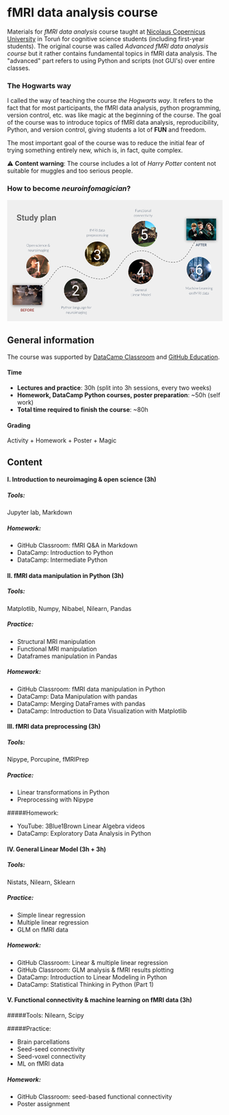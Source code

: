# fMRI data analysis course

Materials for *fMRI data analysis* course taught at [Nicolaus Copernicus University](https://www.umk.pl/en/) in Toruń
for cognitive science students (including first-year students). The original course was called 
*Advanced fMRI data analysis course* but it rather contains fundamental topics in fMRI 
data analysis. The "advanced" part refers to using Python and scripts (not GUI's) 
over entire classes.

### The Hogwarts way 
I called the way of teaching the course *the Hogwarts way*. It refers to the fact 
that for most participants, the fMRI data analysis, python programming, version control, etc. was like magic at the beginning of the course.
The goal of the course was to introduce topics of fMRI data analysis, reproducibility, 
Python, and version control, giving students a lot of **FUN**  and freedom. 
 

The most important goal of the course was to reduce the initial fear of trying something 
entirely new, which is, in fact, quite complex. 


:warning: **Content warning**:
The course includes a lot of *Harry Potter* content not suitable for muggles 
and too serious people.

### How to become *neuroinfomagician*?

![](images/fMRIDA_study_plan.png)


## General information

The course was supported by [DataCamp Classroom](datacamp.com/groups/education) and 
[GitHub Education](https://education.github.com/). 


#### Time
- **Lectures and practice**: 30h (split into 3h sessions, every two weeks)
- **Homework, DataCamp Python courses, poster preparation**: ~50h (self work)
- **Total time required to finish the course**: ~80h

#### Grading 
Activity + Homework + Poster + Magic



## Content

#### I. Introduction to neuroimaging & open science (3h)

##### Tools:
Jupyter lab, Markdown

##### Homework:
- GitHub Classroom: fMRI Q&A in Markdown
- DataCamp: Introduction to Python
- DataCamp: Intermediate Python

#### II. fMRI data manipulation in Python (3h)

##### Tools: 
Matplotlib, Numpy, Nibabel, Nilearn, Pandas

##### Practice:
- Structural MRI manipulation
- Functional MRI manipulation
- Dataframes manipulation in Pandas

##### Homework:
- GitHub Classroom: fMRI data manipulation in Python
- DataCamp: Data Manipulation with pandas
- DataCamp: Merging DataFrames with pandas
- DataCamp: Introduction to Data Visualization with Matplotlib

#### III. fMRI data preprocessing (3h)
##### Tools: 
Nipype, Porcupine, fMRIPrep

##### Practice:
- Linear transformations in Python
- Preprocessing with Nipype

#####Homework:
- YouTube: 3Blue1Brown Linear Algebra videos
- DataCamp: Exploratory Data Analysis in Python

#### IV. General Linear Model (3h + 3h)

##### Tools: 
Nistats, Nilearn, Sklearn

##### Practice: 
- Simple linear regression
- Multiple linear regression
- GLM on fMRI data

##### Homework:
- GitHub Classroom: Linear & multiple linear regression
- GitHub Classroom: GLM analysis & fMRI results plotting
- DataCamp: Introduction to Linear Modeling in Python
- DataCamp: Statistical Thinking in Python (Part 1)

#### V. Functional connectivity & machine learning on fMRI data (3h) 
#####Tools: 
Nilearn, Scipy

#####Practice:
- Brain parcellations
- Seed-seed connectivity
- Seed-voxel connectivity
- ML on fMRI data 

##### Homework: 
- GitHub Classroom: seed-based functional connectivity
- Poster assignment 